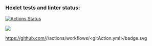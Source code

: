 ### Hexlet tests and linter status:
[![Actions Status](https://github.com/darya448/frontend-project-lvl1/workflows/hexlet-check/badge.svg)](https://github.com/darya448/frontend-project-lvl1/actions)

<a href="https://codeclimate.com/github/codeclimate/codeclimate/maintainability"><img src="https://api.codeclimate.com/v1/badges/a99a88d28ad37a79dbf6/maintainability" /></a>


https://github.com/<OWNER>/<REPOSITORY>/actions/workflows/<gitAction.yml>/badge.svg